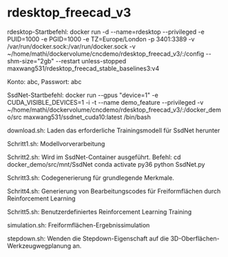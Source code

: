 # rdesktop_freecad_v3
rdesktop-Startbefehl:
docker run -d --name=rdesktop --privileged  -e PUID=1000 -e PGID=1000 -e TZ=Europe/London -p 3401:3389 -v /var/run/docker.sock:/var/run/docker.sock -v ~/home/mathi/dockervolume/cncdemo/rdesktop_freecad_v3/:/config --shm-size="2gb" --restart unless-stopped maxwang531/rdesktop_freecad_stable_baselines3:v4

Konto: abc, Passwort: abc

SsdNet-Startbefehl:
docker run --gpus "device=1" -e CUDA_VISIBLE_DEVICES=1 -i -t --name demo_feature --privileged -v ~/home/mathi/dockervolume/cncdemo/rdesktop_freecad_v3/:/docker_demo/src maxwang531/ssdnet_cuda10:latest /bin/bash

download.sh:
Laden das erforderliche Trainingsmodell für SsdNet herunter

Schritt1.sh:
Modellvorverarbeitung

Schritt2.sh:
Wird im SsdNet-Container ausgeführt. 
Befehl:
cd docker_demo/src/mnt/SsdNet
conda activate py36
python SsdNet.py

Schritt3.sh:
Codegenerierung für grundlegende Merkmale.

Schritt4.sh:
Generierung von Bearbeitungscodes für Freiformflächen durch Reinforcement Learning

Schritt5.sh:
Benutzerdefiniertes Reinforcement Learning Training

simulation.sh:
Freiformflächen-Ergebnissimulation

stepdown.sh:
Wenden die Stepdown-Eigenschaft auf die 3D-Oberflächen-Werkzeugwegplanung an.


